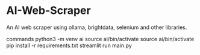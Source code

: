 # AI-Web-Scraper
An AI web scraper using ollama, brightdata, selenium and other libraries.

commands python3 -m venv ai
source ai/bin/activate
source ai/bin/activate
pip install -r requirements.txt
streamlit run main.py